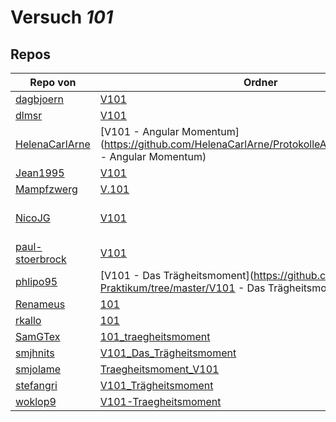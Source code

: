 # Versuch *101*

## Repos

|                 Repo von                 |                                                                    Ordner                                                                    |                                                                                                                                                                                                         PDFs                                                                                                                                                                                                         |
|------------------------------------------|----------------------------------------------------------------------------------------------------------------------------------------------|----------------------------------------------------------------------------------------------------------------------------------------------------------------------------------------------------------------------------------------------------------------------------------------------------------------------------------------------------------------------------------------------------------------------|
|[dagbjoern](../repo/dagbjoern)            |[V101](https://github.com/dagbjoern/AP-Physik/tree/master/V101)                                                                               |[main.pdf](https://docs.google.com/viewer?url=https://github.com/dagbjoern/AP-Physik/raw/master/V101/main.pdf)                                                                                                                                                                                                                                                                                                        |
|[dlmsr](../repo/dlmsr)                    |[V101](https://github.com/dlmsr/praktikum/tree/master/V101)                                                                                   |–                                                                                                                                                                                                                                                                                                                                                                                                                     |
|[HelenaCarlArne](../repo/HelenaCarlArne)  |[V101 - Angular Momentum](https://github.com/HelenaCarlArne/ProtokolleAP/tree/master/V101 - Angular Momentum)                                 |–                                                                                                                                                                                                                                                                                                                                                                                                                     |
|[Jean1995](../repo/Jean1995)              |[V101](https://github.com/Jean1995/Praktikum/tree/master/V101)                                                                                |[V101.pdf](https://docs.google.com/viewer?url=https://github.com/Jean1995/Praktikum/raw/master/Protokolle_Fertig/V101.pdf)                                                                                                                                                                                                                                                                                            |
|[Mampfzwerg](../repo/Mampfzwerg)          |[V.101](https://github.com/Mampfzwerg/Praktikum/tree/master/V.101)                                                                            |[main.pdf](https://docs.google.com/viewer?url=https://github.com/Mampfzwerg/Praktikum/raw/master/V.101/latex-template/main.pdf)                                                                                                                                                                                                                                                                                       |
|[NicoJG](../repo/NicoJG)                  |[V101](https://github.com/NicoJG/Anfaengerpraktikum/tree/master/V101)                                                                         |[Abgabe.pdf](https://docs.google.com/viewer?url=https://github.com/NicoJG/Anfaengerpraktikum/raw/master/V101/Abgabe.pdf)<br/>[V101_Feedback.pdf](https://docs.google.com/viewer?url=https://github.com/NicoJG/Anfaengerpraktikum/raw/master/V101/V101_Feedback.pdf)<br/>[Abgabe_korrigiert.pdf](https://docs.google.com/viewer?url=https://github.com/NicoJG/Anfaengerpraktikum/raw/master/V101/Abgabe_korrigiert.pdf)|
|[paul-stoerbrock](../repo/paul-stoerbrock)|[V101](https://github.com/paul-stoerbrock/Praktikum/tree/master/V101)                                                                         |–                                                                                                                                                                                                                                                                                                                                                                                                                     |
|[phlipo95](../repo/phlipo95)              |[V101 - Das Trägheitsmoment](https://github.com/phlipo95/AP-Praktikum/tree/master/V101 - Das Trägheitsmoment)                                 |–                                                                                                                                                                                                                                                                                                                                                                                                                     |
|[Renameus](../repo/Renameus)              |[101](https://github.com/Renameus/PhysikPraktikum1/tree/master/Versuche/101)                                                                  |[protokoll.pdf](https://docs.google.com/viewer?url=https://github.com/Renameus/PhysikPraktikum1/raw/master/Versuche/101/protokoll.pdf)                                                                                                                                                                                                                                                                                |
|[rkallo](../repo/rkallo)                  |[101](https://github.com/rkallo/APWS1718/tree/master/101)                                                                                     |[Korrektur .pdf](https://docs.google.com/viewer?url=https://github.com/rkallo/APWS1718/raw/master/101/Korrektur%20.pdf)                                                                                                                                                                                                                                                                                               |
|[SamGTex](../repo/SamGTex)                |[101_traegheitsmoment](https://github.com/SamGTex/Physik_Praktikum_Samuel_Max/tree/master/101_traegheitsmoment)                               |–                                                                                                                                                                                                                                                                                                                                                                                                                     |
|[smjhnits](../repo/smjhnits)              |[V101_Das_Trägheitsmoment](https://github.com/smjhnits/Praktikum_TU_D_16-17/tree/master/Anfängerpraktikum/Protokolle/V101_Das_Trägheitsmoment)|[V101.pdf](https://docs.google.com/viewer?url=https://github.com/smjhnits/Praktikum_TU_D_16-17/raw/master/Anf%C3%A4ngerpraktikum/Fertige%20Protokolle/V101.pdf)                                                                                                                                                                                                                                                       |
|[smjolame](../repo/smjolame)              |[Traegheitsmoment_V101](https://github.com/smjolame/Praktikum_1/tree/master/Traegheitsmoment_V101)                                            |–                                                                                                                                                                                                                                                                                                                                                                                                                     |
|[stefangri](../repo/stefangri)            |[V101_Trägheitsmoment](https://github.com/stefangri/s_s_productions/tree/master/PHY341/V101_Trägheitsmoment)                                  |–                                                                                                                                                                                                                                                                                                                                                                                                                     |
|[woklop9](../repo/woklop9)                |[V101-Traegheitsmoment](https://github.com/woklop9/Anfaengerpraktikum/tree/master/V101-Traegheitsmoment)                                      |–                                                                                                                                                                                                                                                                                                                                                                                                                     |
